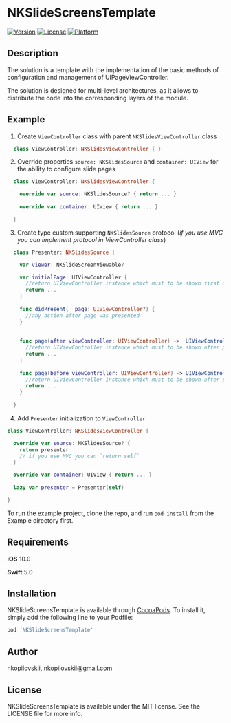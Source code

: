 # NKSlideScreensTemplate

<!-- [![CI Status](https://img.shields.io/travis/nkopilovskii/NKSlideScreensTemplate.svg?style=flat)](https://travis-ci.org/nkopilovskii/NKSlideScreensTemplate) -->
[![Version](https://img.shields.io/cocoapods/v/NKSlideScreensTemplate.svg?style=flat)](https://cocoapods.org/pods/NKSlideScreensTemplate)
[![License](https://img.shields.io/cocoapods/l/NKSlideScreensTemplate.svg?style=flat&color=yellow)](https://cocoapods.org/pods/NKSlideScreensTemplate)
[![Platform](https://img.shields.io/cocoapods/p/NKSlideScreensTemplate.svg?style=flat&color=black)](https://cocoapods.org/pods/NKSlideScreensTemplate)

## Description
The solution is a template with the implementation of the basic methods of configuration and  management of UIPageViewController.

The solution is designed for multi-level architectures, as it allows to distribute the code into the corresponding layers of the module.

## Example

1. Create `ViewController` class with parent `NKSlidesViewController` class

```swift
  class ViewController: NKSlidesViewController { }
```

2. Override properties `source: NKSlidesSource` and  `container: UIView` for the ability to configure slide pages
```swift 
  class ViewController: NKSlidesViewController {

    override var source: NKSlidesSource? { return ... }
    
    override var container: UIView { return ... }

  }
```

3. Create type custom supporting `NKSlidesSource` protocol (*if you use MVC you can implement protocol in ViewController class*)
```swift
  class Presenter: NKSlidesSource {

    var viewer: NKSlideScreenViewable?

    var initialPage: UIViewController {
      //return UIViewController instance which must to be shown first on screen's display
      return ...
    }
    
    func didPresent(_ page: UIViewController?) {
      //any action after page was presented
    }
    
    
    func page(after viewController: UIViewController) ->  UIViewController? {
      //return UIViewController instance which must to be shown after passed page 
      return ...
    }
    
    func page(before viewController: UIViewController) -> UIViewController? {
      //return UIViewController instance which must to be shown after passed page 
      return ...
    }
    
  }
```

4. Add `Presenter` initialization to `ViewController`
```swift 
class ViewController: NKSlidesViewController {

  override var source: NKSlidesSource? { 
    return presenter
    // if you use MVC you can `return self`
  }

  override var container: UIView { return ... }
  
  lazy var presenter = Presenter(self)

}
```

To run the example project, clone the repo, and run `pod install` from the Example directory first.

## Requirements

**iOS** 10.0

**Swift** 5.0

## Installation

NKSlideScreensTemplate is available through [CocoaPods](https://cocoapods.org). To install
it, simply add the following line to your Podfile:

```ruby
pod 'NKSlideScreensTemplate'
```

## Author

nkopilovskii, nkopilovskii@gmail.com

## License

NKSlideScreensTemplate is available under the MIT license. See the LICENSE file for more info.
